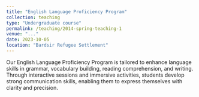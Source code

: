 ```yaml
---
title: "English Language Proficiency Program"
collection: teaching
type: "Undergraduate course"
permalink: /teaching/2014-spring-teaching-1
venue: "..."
date: 2023-10-05
location: "Bardsir Refugee Settlement"
---
```


Our English Language Proficiency Program is tailored to enhance language skills in grammar, vocabulary building, reading comprehension, and writing. Through interactive sessions and immersive activities, students develop strong communication skills, enabling them to express themselves with clarity and precision.